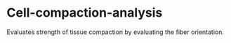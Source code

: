 # Cell-compaction-analysis 
Evaluates strength of tissue compaction by evaluating the fiber orientation. 
